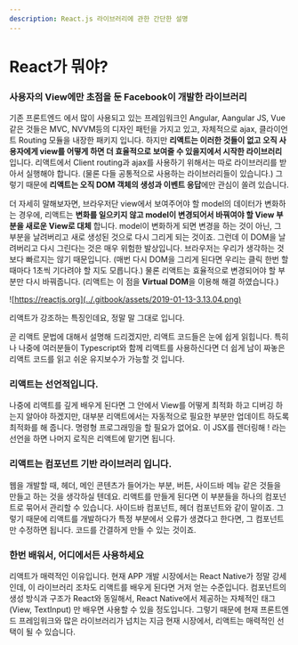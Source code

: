 ```yaml
---
description: React.js 라이브러리에 관한 간단한 설명
---
```


# React가 뭐야?

### 사용자의 View에만 초점을 둔 Facebook이 개발한 라이브러리

기존 프론트엔드 에서 많이 사용되고 있는 프레임워크인 Angular, Aangular JS, Vue 같은 것들은 MVC, NVVM등의 디자인 패턴을 가지고 있고, 자체적으로 ajax, 클라이언트 Routing 모듈을 내장한 패키지 입니다. 하지만 **리액트는 이러한 것들이 없고 오직 사용자에게 view를 어떻게 하면 더 효율적으로 보여줄 수 있을지에서 시작한 라이브러리** 입니다. 리액트에서 Client routing과 ajax를 사용하기 위해서는 따로 라이브러리를 받아서 실행해야 합니다. \(물론 다들 공통적으로 사용하는 라이브러리들이 있습니다.\) 그렇기 때문에 **리액트는 오직 DOM 객체의 생성과 이벤트 응답**에만 관심이 쏠려 있습니다.

더 자세히 말해보자면, 브라우저단 view에서 보여주어야 할 model의 데이터가 변화하는 경우에, 리액트는 **변화를 일으키지 않고 model이 변경되어서 바꿔여야 할 View 부분을 새로운 View로 대체** 합니다. model이 변화하게 되면 변경을 하는 것이 아닌, 그 부분을 날려버리고 새로 생성된 것으로 다시 그리게 되는 것이죠. 그런데 이 DOM을 날려버리고 다시 그린다는 것은 매우 위험한 발상입니다. 브라우저는 우리가 생각하는 것보다 빠르지는 않기 때문입니다. \(매번 다시 DOM을 그리게 된다면 우리는 클릭 한번 할 때마다 1초씩 기다려야 할 지도 모릅니다.\) 물론 리액트는 효율적으로 변경되어야 할 부분만 다시 바꿔줍니다. \(리액트는 이 점을 **Virtual DOM**을 이용해 해결 하였습니다.\)



![https://reactjs.org](../.gitbook/assets/2019-01-13-3.13.04.png)

리액트가 강조하는 특징인데요, 정말 말 그대로 입니다.

곧 리액트 문법에 대해서 설명해 드리겠지만, 리액트 코드들은 눈에 쉽게 읽힙니다. 특히나 나중에 여러분들이 Typescript와 함께 리액트를 사용하신다면 더 쉽게 남이 짜놓은 리액트 코드를 읽고 쉬운 유지보수가 가능할 것 입니다.

### 리액트는 선언적입니다.

나중에 리액트를 깊게 배우게 된다면 그 안에서 View를 어떻게 최적화 하고 디버깅 하는지 알아야 하겠지만, 대부분 리액트에서는 자동적으로 필요한 부분만 업데이트 하도록 최적화를 해 줍니다. 명령형 프로그래밍을 할 필요가 없어요. 이 JSX를 렌더링해 ! 라는 선언을 하면 나머지 로직은 리액트에 맡기면 됩니다.

### 리액트는 컴포넌트 기반 라이브러리 입니다.

웹을 개발할 때, 헤더, 메인 콘텐츠가 들어가는 부분, 버튼, 사이드바 메뉴 같은 것들을 만들고 하는 것을 생각하실 텐데요. 리액트를 만들게 된다면 이 부분들을 하나의 컴포넌트로 묶어서 관리할 수 있습니다. 사이드바 컴포넌트, 헤더 컴포넌트와 같이 말이죠. 그렇기 때문에 리액트를 개발하다가 특정 부분에서 오류가 생겼다고 한다면, 그 컴포넌트만 수정하면 됩니다. 코드를 간결하게 만들 수 있는 것이죠.

### 한번 배워서, 어디에서든 사용하세요

리액트가 매력적인 이유입니다. 현재 APP 개발 시장에서는 React Native가 정말 강세인데, 이 라이브러리 조차도 리액트를 배우게 된다면 거저 얻는 수준입니다. 컴포넌트의 생성 방식과 구조가 React와 동일해서, React Native에서 제공하는 자체적인 태그 \(View, TextInput\) 만 배우면 사용할 수 있을 정도입니다. 그렇기 때문에 현재 프론트엔드 프레임워크와 많은 라이브러리가 넘치는 지금 현재 시장에서, 리액트는 매력적인 선택이 될 수 있습니다.

